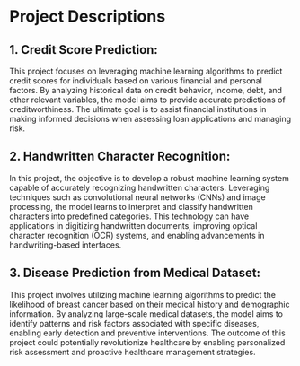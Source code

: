 
# Project Descriptions

## 1. Credit Score Prediction:
This project focuses on leveraging machine learning algorithms to predict credit scores for individuals based on various financial and personal factors. By analyzing historical data on credit behavior, income, debt, and other relevant variables, the model aims to provide accurate predictions of creditworthiness. The ultimate goal is to assist financial institutions in making informed decisions when assessing loan applications and managing risk.

## 2. Handwritten Character Recognition:
In this project, the objective is to develop a robust machine learning system capable of accurately recognizing handwritten characters. Leveraging techniques such as convolutional neural networks (CNNs) and image processing, the model learns to interpret and classify handwritten characters into predefined categories. This technology can have applications in digitizing handwritten documents, improving optical character recognition (OCR) systems, and enabling advancements in handwriting-based interfaces.

## 3. Disease Prediction from Medical Dataset:
This project involves utilizing machine learning algorithms to predict the likelihood of breast cancer  based on their medical history and demographic information. By analyzing large-scale medical datasets, the model aims to identify patterns and risk factors associated with specific diseases, enabling early detection and preventive interventions. The outcome of this project could potentially revolutionize healthcare by enabling personalized risk assessment and proactive healthcare management strategies.

